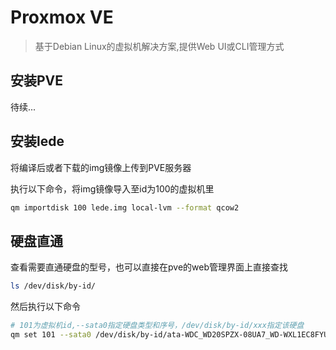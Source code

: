 # Proxmox VE

> 基于Debian Linux的虚拟机解决方案,提供Web UI或CLI管理方式

## 安装PVE

待续...

## 安装lede

将编译后或者下载的img镜像上传到PVE服务器

执行以下命令，将img镜像导入至id为100的虚拟机里

```bash
qm importdisk 100 lede.img local-lvm --format qcow2
```

## 硬盘直通

查看需要直通硬盘的型号，也可以直接在pve的web管理界面上直接查找

```bash
ls /dev/disk/by-id/
```

然后执行以下命令

```bash
# 101为虚拟机id,--sata0指定硬盘类型和序号，/dev/disk/by-id/xxx指定该硬盘
qm set 101 --sata0 /dev/disk/by-id/ata-WDC_WD20SPZX-08UA7_WD-WXL1EC8FYULY
```
